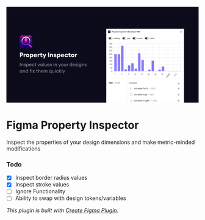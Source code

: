 ![Figma Property Inspector Cover](https://raw.githubusercontent.com/0xA3K5/figma-plugins/main/plugins/figma-property-inspector/assets/cover.png)

# Figma Property Inspector

Inspect the properties of your design dimensions and make metric-minded modifications

### Todo

- [x] Inspect border radius values
- [x] Inspect stroke values
- [ ] Ignore Functionality
- [ ] Ability to swap with design tokens/variables

_This plugin is built with [Create Figma Plugin](https://yuanqing.github.io/create-figma-plugin/)._
